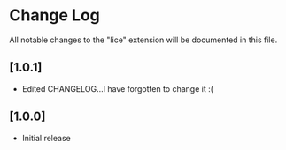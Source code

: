 # Change Log
All notable changes to the "lice" extension will be documented in this file.

## [1.0.1]
- Edited CHANGELOG...I have forgotten to change it :(

## [1.0.0]
- Initial release
